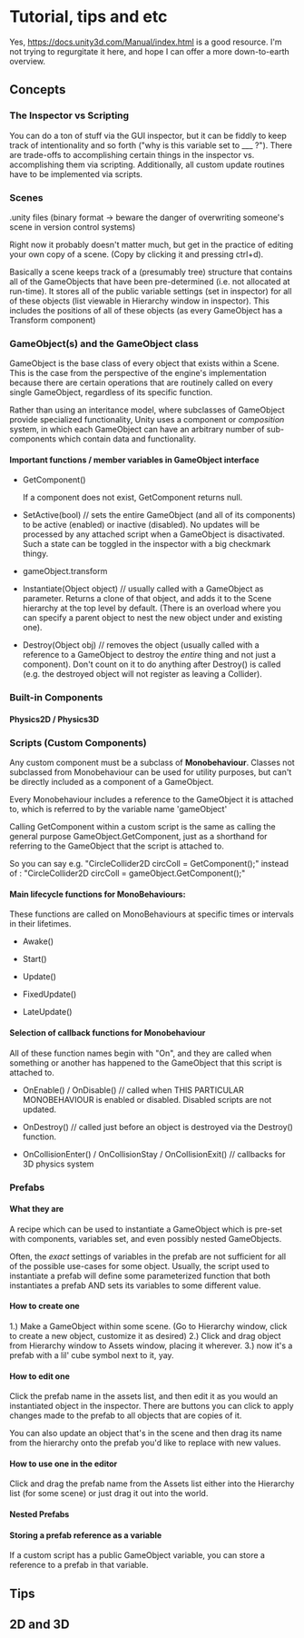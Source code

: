 # Tutorial, tips and etc #

Yes, https://docs.unity3d.com/Manual/index.html is a good resource. I'm not trying to regurgitate it here, and hope I can offer a more down-to-earth overview. 

## Concepts ##

### The Inspector vs Scripting ###

You can do a ton of stuff via the GUI inspector, but it can be fiddly to keep track of intentionality and so forth ("why is this variable set to ___ ?"). There are trade-offs to accomplishing certain things in the inspector vs. accomplishing them via scripting. Additionally, all custom update routines have to be implemented via scripts. 

### Scenes ###

.unity files (binary format -> beware the danger of overwriting someone's scene in version control systems)

Right now it probably doesn't matter much, but get in the practice of editing your own copy of a scene. (Copy by clicking it and pressing ctrl+d). 

Basically a scene keeps track of a (presumably tree) structure that contains all of the GameObjects that have been pre-determined (i.e. not allocated at run-time). It stores all of the public variable settings (set in inspector) for all of these objects (list viewable in Hierarchy window in inspector). This includes the positions of all of these objects (as every GameObject has a Transform component)

### GameObject(s) and the GameObject class ###

GameObject is the base class of every object that exists within a Scene. This is the case from the perspective of the engine's implementation because there are certain operations that are routinely called on every single GameObject, regardless of its specific function. 

Rather than using an interitance model, where subclasses of GameObject provide specialized functionality, Unity uses a component or *composition* system, in which each GameObject can have an arbitrary number of sub-components which contain data and functionality. 

#### Important functions / member variables in GameObject interface ####

- GetComponent<Type>()

	If a component does not exist, GetComponent returns null. 

- SetActive(bool) // sets the entire GameObject (and all of its components) to be active (enabled) or inactive (disabled). No updates will be processed by any attached script when a GameObject is disactivated. Such a state can be toggled in the inspector with a big checkmark thingy. 

- gameObject.transform 

- Instantiate(Object object) 
	// usually called with a GameObject as parameter. Returns a clone of that object, and adds it to the Scene hierarchy at the top level by default. (There is an overload where you can specify a parent object to nest the new object under and existing one).

- Destroy(Object obj)
	// removes the object (usually called with a reference to a GameObject to destroy the *entire* thing and not just a component). Don't count on it to do anything after Destroy() is called (e.g. the destroyed object will not register as leaving a Collider).






### Built-in Components ###

#### Physics2D / Physics3D ####

### Scripts (Custom Components) ###

Any custom component must be a subclass of **Monobehaviour**. Classes not subclassed from Monobehaviour can be used for utility purposes, but can't be directly included as a component of a GameObject. 

Every Monobehaviour includes a reference to the GameObject it is attached to, which is referred to by the variable name 'gameObject'

Calling GetComponent<Type> within a custom script is the same as calling the general purpose GameObject.GetComponent<Type>, just as a shorthand for referring to the GameObject that the script is attached to. 

So you can say e.g. "CircleCollider2D circColl = GetComponent<CircleCollider2D>();" 
instead of : "CircleCollider2D circColl = gameObject.GetComponent<CircleCollider2D>();" 



#### Main lifecycle functions for MonoBehaviours:  ####

These functions are called on MonoBehaviours at specific times or intervals in their lifetimes.

- Awake()

- Start()

- Update()

- FixedUpdate()

- LateUpdate()

#### Selection of callback functions for Monobehaviour ####

All of these function names begin with "On", and they are called when something or another has happened to the GameObject that this script is attached to.

- OnEnable() / OnDisable() // called when THIS PARTICULAR MONOBEHAVIOUR is enabled or disabled. Disabled scripts are not updated.

- OnDestroy()  // called just before an object is destroyed via the Destroy() function. 

- OnCollisionEnter() / OnCollisionStay / OnCollisionExit()  // callbacks for 3D physics system





### Prefabs ###

#### What they are ####

A recipe which can be used to instantiate a GameObject which is pre-set with components, variables set, and even possibly nested GameObjects. 

Often, the *exact* settings of variables in the prefab are not sufficient for all of the possible use-cases for some object. Usually, the script used to instantiate a prefab will define some parameterized function that both instantiates a prefab AND sets its variables to some different value. 

#### How to create one ####

1.) Make a GameObject within some scene. (Go to Hierarchy window, click to create a new object, customize it as desired)
2.) Click and drag object from Hierarchy window to Assets window, placing it wherever. 
3.) now it's a prefab with a lil' cube symbol next to it, yay. 

#### How to edit one ####

Click the prefab name in the assets list, and then edit it as you would an instantiated object in the inspector. There are buttons you can click to apply changes made to the prefab to all objects that are copies of it. 

You can also update an object that's in the scene and then drag its name from the hierarchy onto the prefab you'd like to replace with new values. 

#### How to use one in the editor ####

Click and drag the prefab name from the Assets list either into the Hierarchy list (for some scene) or just drag it out into the world.

#### Nested Prefabs ####

#### Storing a prefab reference as a variable ####

If a custom script has a public GameObject variable, you can store a reference to a prefab in that variable. 


## Tips ##

## 2D and 3D ##

